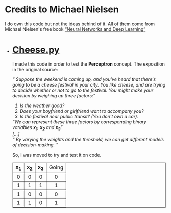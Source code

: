<h1>Credits to Michael Nielsen</h1>
<p>I do own this code but not the ideas behind of it. All of them come from Michael Nielsen's free book <a href="http://neuralnetworksanddeeplearning.com/index.html"><q>Neural Networks and Deep Learning</q></a></p>
<ul>
	<li>
		<a href="https://github.com/jorgegomzar/NeuralNetworks101/blob/master/cheese/cheese.py">
			<h1>Cheese.py</h1>
		</a>
	</li>
	<p>I made this code in order to test the <b>Perceptron</b> concept. The exposition in the original source:</p>
	<p><i><q> Suppose the weekend is coming up, and you've heard that there's going to be a cheese festival in your city. You like cheese, and are trying to decide whether or not to go to the festival. You might make your decision by weighing up three factors:</q>
	<ol>
		<li>Is the weather good?</li>
		<li>Does your boyfriend or girlfriend want to accompany you?</li>
		<li>Is the festival near public transit? (You don't own a car).</li>
	</ol>
	<q>We can represent these three factors by corresponding binary variables <b>x<sub>1</sub></b>, <b>x<sub>2</sub></b> and <b>x<sub>3</sub></b></q>
	<br>
	[...]
	<br>
	<q>
	By varying the weights and the threshold, we can get different models of decision-making.
	</q></i></p>
	<p>So, I was moved to try and test it on code.</p>
	<table border="1">
		<tr>
			<td style="text-align: center"><b>x<sub>1</sub></b></td>
			<td style="text-align: center"><b>x<sub>2</sub></b></td>
			<td style="text-align: center"><b>x<sub>3</sub></b></td>
			<td style="text-align: center">Going</td>
		</tr>
		<tr>
			<td style="text-align: center">0</td>
			<td style="text-align: center">0</td>
			<td style="text-align: center">0</td>
			<td style="text-align: center">0</td>
		</tr>
		<tr>
			<td style="text-align: center">1</td>
			<td style="text-align: center">1</td>
			<td style="text-align: center">1</td>
			<td style="text-align: center">1</td>
		</tr>
		<tr>
			<td style="text-align: center">1</td>
			<td style="text-align: center">0</td>
			<td style="text-align: center">0</td>
			<td style="text-align: center">0</td>
		</tr>
		<tr>
			<td style="text-align: center">1</td>
			<td style="text-align: center">1</td>
			<td style="text-align: center">0</td>
			<td style="text-align: center">1</td>
		</tr>
	</table>
</ul>